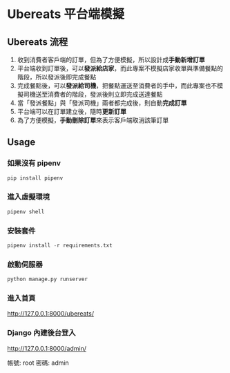 # Ubereats 平台端模擬

## Ubereats 流程

1. 收到消費者客戶端的訂單，但為了方便模擬，所以設計成**手動新增訂單**
2. 平台端收到訂單後，可以**發派給店家**，而此專案不模擬店家收單與準備餐點的階段，所以發派後即完成餐點
3. 完成餐點後，可以**發派給司機**，把餐點運送至消費者的手中，而此專案也不模擬司機送至消費者的階段，發派後則立即完成送達餐點
4. 當「發派餐點」與「發派司機」兩者都完成後，則自動**完成訂單**
5. 平台端可以在訂單建立後，隨時**更新訂單**
6. 為了方便模擬，**手動刪除訂單**來表示客戶端取消該筆訂單

## Usage

### 如果沒有 pipenv

```python
pip install pipenv
```

### 進入虛擬環境

```python
pipenv shell
```

### 安裝套件

```python
pipenv install -r requirements.txt
```

### 啟動伺服器

```python
python manage.py runserver
```

### 進入首頁

<http://127.0.0.1:8000/ubereats/>

### Django 內建後台登入

<http://127.0.0.1:8000/admin/>

帳號: root 密碼: admin
